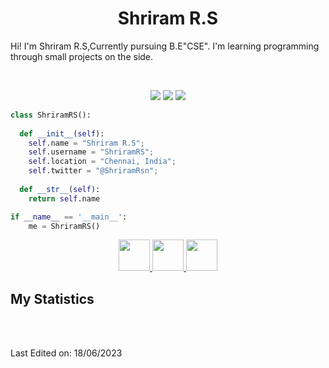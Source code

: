 <h1 align="center">
  <b>Shriram R.S</b>
</h1>

Hi! I'm Shriram R.S,Currently pursuing B.E"CSE". I'm learning programming through small projects on the side.

<br>

<p>
<div align="center">
  <img src="https://img.shields.io/badge/-HTML-c58545?style=for-the-badge&logo=html5&logoColor=c58545&labelColor=282828">
  <img src="https://img.shields.io/badge/-CSS-d1a01f?style=for-the-badge&logo=css3&logoColor=d1a01f&labelColor=282828">
  <img src="https://img.shields.io/badge/-Python-98b982?style=for-the-badge&logo=python&logoColor=98b982&labelColor=282828">
</div>
</p>

```python
class ShriramRS():
    
  def __init__(self):
    self.name = "Shriram R.S";
    self.username = "ShriramRS";
    self.location = "Chennai, India";
    self.twitter = "@ShriramRsn";
    
  def __str__(self):
    return self.name

if __name__ == '__main__':
    me = ShriramRS()
```

<div align="center">
  <a href="https://www.hackerrank.com/shriramrs24?hr_r=1">
    <img src="https://upload.wikimedia.org/wikipedia/commons/thumb/4/40/HackerRank_Icon-1000px.png/800px-HackerRank_Icon-1000px.png" width="50px">
  </a>
  <a href="https://open.spotify.com/user/31fx4tn3hinvxjwnl3ddg4bijpfq?si=52868854f8ed4d5b">
    <img src="https://play-lh.googleusercontent.com/UrY7BAZ-XfXGpfkeWg0zCCeo-7ras4DCoRalC_WXXWTK9q5b0Iw7B0YQMsVxZaNB7DM" width="50px">
  </a>
  <a href="https://leetcode.com/shriramrs24/">
    <img src="https://upload.wikimedia.org/wikipedia/commons/1/19/LeetCode_logo_black.png" width="50px">
  </a>
</div>

## My Statistics

<br/>

</p>
<br>
Last Edited on: 18/06/2023

